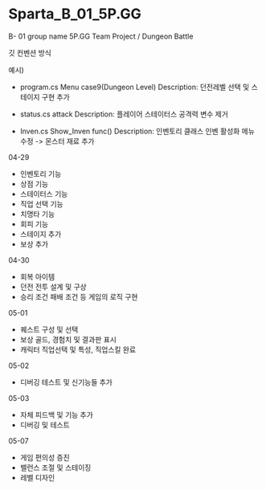 # Sparta_B_01_5P.GG
B- 01 group name 5P.GG Team Project / Dungeon Battle


깃 컨벤션 방식

예시)
+ program.cs Menu case9(Dungeon Level)  Description: 던전레벨 선택 및 스테이지 구현 추가
- status.cs attack                                 Description: 플레이어 스테이터스 공격력 변수 제거
* Inven.cs Show_Inven func()                   Description: 인벤토리 클래스 인벤 활성화 메뉴 수정 -> 몬스터 재료 추가


04-29 
 - 인벤토리 기능
 - 상점 기능
 - 스테이터스 기능
 - 직업 선택 기능
 - 치명타 기능
 - 회피 기능
 - 스테이지 추가
 - 보상 추가

04-30

  - 회복 아이템
  - 던전 전투 설계 및 구상
  - 승리 조건 패배 조건 등 게임의 로직 구현

05-01

  - 퀘스트 구성 및 선택
  - 보상 골드, 경험치 및 결과판 표시
  - 캐릭터 직업선택 및 특성, 직업스킬 완료

05-02

  - 디버깅 테스트 및 신기능들 추가

05-03

  - 자체 피드백 및 기능 추가
  - 디버깅 및 테스트

05-07

  - 게임 편의성 증진
  - 밸런스 조절 및 스테이징
  - 레벨 디자인


